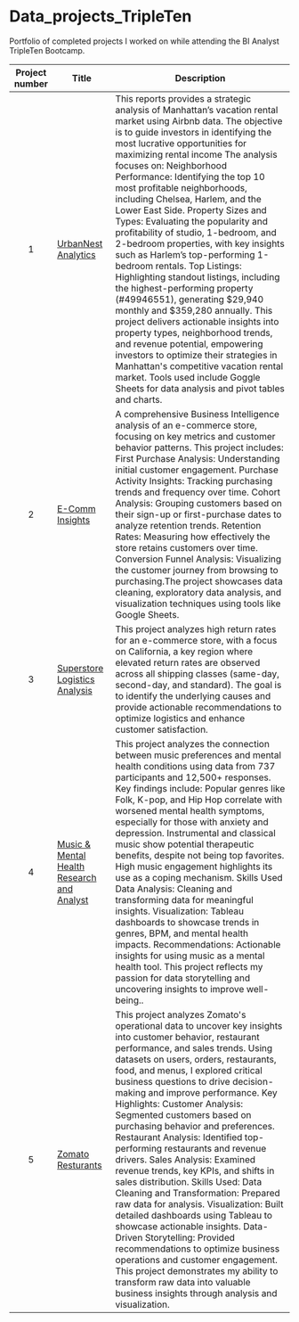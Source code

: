 # Data_projects_TripleTen

Portfolio of completed projects I worked on while attending the BI Analyst TripleTen Bootcamp.

| Project number | Title | Description |
| :-----------: | ----------- |----------- |
| 1 | [UrbanNest Analytics](https://docs.google.com/spreadsheets/d/1Cxh5BZZzvQIZ5wAb0TGzpXUaVOcipXXlkg3a5iDdfz4/edit?usp=sharing) | This reports provides a strategic analysis of Manhattan’s vacation rental market using Airbnb data. The objective is to guide investors in identifying the most lucrative opportunities for maximizing rental income                  The analysis focuses on: Neighborhood Performance: Identifying the top 10 most profitable neighborhoods, including Chelsea, Harlem, and the Lower East Side. Property Sizes and Types: Evaluating the popularity and profitability of studio, 1-bedroom, and 2-bedroom properties, with key insights such as Harlem’s top-performing 1-bedroom rentals.  Top Listings: Highlighting standout listings, including the highest-performing property (#49946551), generating $29,940 monthly and $359,280 annually.  This project delivers actionable insights into property types, neighborhood trends, and revenue potential, empowering investors to optimize their strategies in Manhattan's competitive vacation rental market. Tools used include Goggle Sheets for data analysis and pivot tables and charts. |
| 2 | [E-Comm Insights](https://docs.google.com/spreadsheets/d/1ZkFRRoC1LxGZjKQM1ZhiqVoGbdOZmQXi0pKvJ0yxo-I/edit?usp=sharing) | A comprehensive Business Intelligence analysis of an e-commerce store, focusing on key metrics and customer behavior patterns. This project includes: First Purchase Analysis: Understanding initial customer engagement. Purchase Activity Insights: Tracking purchasing trends and frequency over time. Cohort Analysis: Grouping customers based on their sign-up or first-purchase dates to analyze retention trends.  Retention Rates: Measuring how effectively the store retains customers over time.  Conversion Funnel Analysis: Visualizing the customer journey from browsing to purchasing.The project showcases data cleaning, exploratory data analysis, and visualization techniques using tools like Google Sheets.|
| 3 | [Superstore Logistics Analysis](https://public.tableau.com/views/SuperstoreLogisticsAnalysis/Dashboard32?:language=en-US&:sid=&:redirect=auth&:display_count=n&:origin=viz_share_link) | This project analyzes high return rates for an e-commerce store, with a focus on California, a key region where elevated return rates are observed across all shipping classes (same-day, second-day, and standard). The goal is to identify the underlying causes and provide actionable recommendations to optimize logistics and enhance customer satisfaction. |
| 4 | [Music & Mental Health Research and Analyst](https://public.tableau.com/views/MusicandMentalHealthPresentation/MusicandMentalHealth?:language=en-US&:sid=&:redirect=auth&:display_count=n&:origin=viz_share_link) | This project analyzes the connection between music preferences and mental health conditions using data from 737 participants and 12,500+ responses. Key findings include: Popular genres like Folk, K-pop, and Hip Hop correlate with worsened mental health symptoms, especially for those with anxiety and depression. Instrumental and classical music show potential therapeutic benefits, despite not being top favorites.  High music engagement highlights its use as a coping mechanism. Skills Used Data Analysis: Cleaning and transforming data for meaningful insights.  Visualization: Tableau dashboards to showcase trends in genres, BPM, and mental health impacts. Recommendations: Actionable insights for using music as a mental health tool. This project reflects my passion for data storytelling and uncovering insights to improve well-being.. |
| 5 | [Zomato Resturants](https://public.tableau.com/views/UpdatedZomatoAnalysis/ZomatosRestaurantAnalysis?:language=en-US&:sid=&:redirect=auth&:display_count=n&:origin=viz_share_link) | This project analyzes Zomato's operational data to uncover key insights into customer behavior, restaurant performance, and sales trends. Using datasets on users, orders, restaurants, food, and menus, I explored critical business questions to drive decision-making and improve performance. Key Highlights: Customer Analysis: Segmented customers based on purchasing behavior and preferences.  Restaurant Analysis: Identified top-performing restaurants and revenue drivers.  Sales Analysis: Examined revenue trends, key KPIs, and shifts in sales distribution.  Skills Used: Data Cleaning and Transformation: Prepared raw data for analysis. Visualization: Built detailed dashboards using Tableau to showcase actionable insights. Data-Driven Storytelling: Provided recommendations to optimize business operations and customer engagement. This project demonstrates my ability to transform raw data into valuable business insights through analysis and visualization. 
